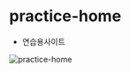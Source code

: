 # practice-home
- 연습용사이트
 
![practice-home](https://user-images.githubusercontent.com/68048248/108810949-a02efe80-75ef-11eb-89c0-9618304bd2f5.gif)
